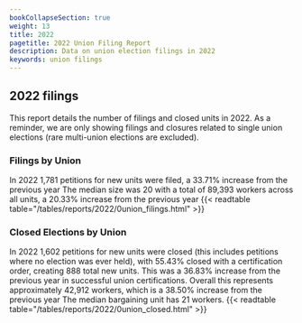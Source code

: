 ```yaml
---
bookCollapseSection: true
weight: 13
title: 2022
pagetitle: 2022 Union Filing Report
description: Data on union election filings in 2022
keywords: union filings
---
```


## 2022 filings

This report details the number of filings and closed units in 2022. As a reminder, we are only showing filings and closures related to single union elections (rare multi-union elections are excluded).

### Filings by Union
In 2022 1,781 petitions for new units were filed, a 33.71% increase from the previous year The median size was 20 with a total of 89,393 workers across all units, a 20.33% increase from the previous year
{{< readtable table="/tables/reports/2022/0union_filings.html" >}}

### Closed Elections by Union
In 2022 1,602 petitions for new units were closed (this includes petitions where no election was ever held), with 55.43% closed with a certification order, creating 888 total new units. This was a 36.83% increase from the previous year in successful union certifications. Overall this represents approximately 42,912 workers, which is a 38.50% increase from the previous year The median bargaining unit has 21 workers.
{{< readtable table="/tables/reports/2022/0union_closed.html" >}}
